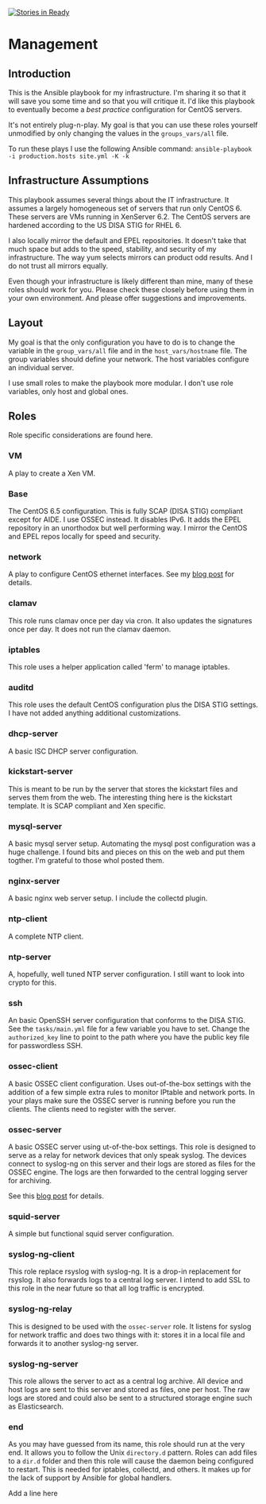 [![Stories in Ready](https://badge.waffle.io/rbogle/management.png?label=ready&title=Ready)](https://waffle.io/rbogle/management)

# Management

## Introduction

This is the Ansible playbook for my infrastructure. I'm sharing it so that it will save you some time and so that you will critique it. I'd like this playbook to eventually become a *best practice* configuration for CentOS servers.

It's not entirely plug-n-play. My goal is that you can use these roles yourself unmodified by only changing the values in the `groups_vars/all` file. 

To run these plays I use the following Ansible command: `ansible-playbook -i production.hosts site.yml -K -k`

## Infrastructure Assumptions
This playbook assumes several things about the IT infrastructure. It assumes a largely homogeneous set of servers that run only CentOS 6. These servers are VMs running in XenServer 6.2. The CentOS servers are hardened according to the US DISA STIG for RHEL 6. 

I also locally mirror the default and EPEL repositories. It doesn't take that much space but adds to the speed, stability, and security of my infrastructure. The way yum selects mirrors can product odd results. And I do not trust all mirrors equally.

Even though your infrastructure is likely different than mine, many of these roles should work for you. Please check these closely before using them in your own environment. And please offer suggestions and improvements. 

## Layout

My goal is that the only configuration you have to do is to change the variable in the `group_vars/all` file and in the `host_vars/hostname` file.  The group variables should define your network. The host variables configure an individual server.

I use small roles to make the playbook more modular. I don't use role variables, only host and global ones.

## Roles
Role specific considerations are found here.

### VM
A play to create a Xen VM.

### Base
The CentOS 6.5 configuration. This is fully SCAP (DISA STIG) compliant except for AIDE. I use OSSEC instead. It disables IPv6. It adds the EPEL repository in an unorthodox but well performing way. I mirror the CentOS and EPEL repos locally for speed and security. 

### network
A play to configure CentOS ethernet interfaces. See my [blog post](http://wp.me/p4iDAr-7V) for details. 

### clamav
This role runs clamav once per day via cron. It also updates the signatures once per day. It does not run the clamav daemon.

### iptables
This role uses a helper application called 'ferm' to manage iptables. 

### auditd
This role uses the default CentOS configuration plus the DISA STIG settings. I have not added anything additional customizations.

### dhcp-server
A basic ISC DHCP server configuration.

### kickstart-server
This is meant to be run by the server that stores the kickstart files and serves them from the web. The interesting thing here is the kickstart template. It is SCAP compliant and Xen specific.

### mysql-server
A basic mysql server setup. Automating the mysql post configuration was a huge challenge. I found bits and pieces on this on the web and put them togther. I'm grateful to those whol posted them.

### nginx-server
A basic nginx web server setup. I include the collectd plugin.

### ntp-client
A complete NTP client.

### ntp-server
A, hopefully, well tuned NTP server configuration. I still want to look into crypto for this.

### ssh
An basic OpenSSH server configuration that conforms to the DISA STIG. See the `tasks/main.yml` file for a few variable you have to set. Change the `authorized_key` line to point to the path where you have the public key file for passwordless SSH.

### ossec-client
A basic OSSEC client configuration. Uses out-of-the-box settings with the addition of a few simple extra rules to monitor IPtable and network ports. In your plays make sure the OSSEC server is running before you run the clients. The clients need to register with the server.

### ossec-server
A basic OSSEC server using ut-of-the-box settings. This role is designed to serve as a relay for network devices that only speak syslog. The devices connect to syslog-ng on this server and their logs are stored as files for the OSSEC engine. The logs are then forwarded to the central logging server for archiving. 

See this [blog post](http://sharknet.us/2014/04/15/ansible-ossec-role) for details.

### squid-server
A simple but functional squid server configuration.

### syslog-ng-client
This role replace rsyslog with syslog-ng. It is a drop-in replacement for rsyslog. It also forwards logs to a central log server. I intend to add SSL to this role in the near future so that all log traffic is encrypted.

### syslog-ng-relay
This is designed to be used with the `ossec-server` role. It listens for syslog for network traffic and does two things with it: stores it in a local file and forwards it to another syslog-ng server.

### syslog-ng-server
This role allows the server to act as a central log archive. All device and host logs are sent to this server and stored as files, one per host. The raw logs are stored and could also be sent to a structured storage engine such as Elasticsearch.

### end
As you may have guessed from its name, this role should run at the very end. It allows you to follow the Unix `directory.d` pattern. Roles can add files to a `dir.d` folder and then this role will cause the daemon being configured to restart. This is needed for iptables, collectd, and others. It makes up for the lack of support by Ansible for global handlers.

Add a line here
